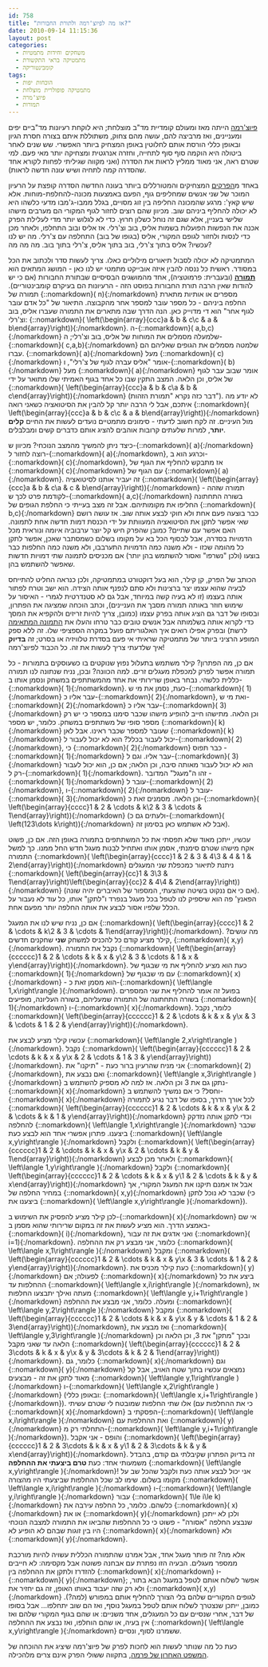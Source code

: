 ```yaml
---
id: 758
title: "אז מה לפיוצ'רמה ולתורת החבורות?"
date: 2010-09-14 11:15:36
layout: post
categories: 
  - משחקים וחידות מתמטיות
  - מתמטיקה בראי התקשורת
  - קומבינטוריקה
tags: 
  - הוכחות יפות
  - מתמטיקה פופולרית מוצלחת
  - פיוצ'מרה
  - תמורות
---
```

<a href="http://en.wikipedia.org/wiki/Futurama">פיוצ'רמה</a> הייתה מאז ומעולם קומדיית מד"ב מוצלחת; היא לוקחת רעיונות מד"ביים יפים ומעניינים, ואז מרביצה להם, עושה מהם צחוק, משתוללת איתם בצורה חסרת הגיון ובאופן כללי הורסת אותם לחלוטין באופן המצחיק ביותר האפשרי. שש שנים לאחר ביטולה היא הוקמה סוף סוף לתחייה, וחזרה אנרגטית ומצחיקה יותר מאי פעם. למי שטרם ראה, אני מאוד ממליץ לראות את הסדרה (ואני מקווה שגיליתי לפחות לקורא אחד שהסדרה קמה לתחיה ושיש עונה חדשה לראות).

באחד מ<a href="http://theinfosphere.org/The_Prisoner_of_Benda">הפרקים</a> המצחיקים והמטורללים ביותר בעונה החדשה הסדרה קופצת על הרעיון המוכר של שני אנשים שמחליפים גוף, הפעם באמצעות מכונה-להחלפת-מוחות. אלא שיש קאץ': מרגע שהמכונה החליפה בין זוג מסויים, בגלל ממבו-ג'מבו מדעי כלשהו היא לא יכולה להחליף ביניהם שוב. מכיוון שהם רוצים לחזור לגוף המקורי הם מערבים מישהו שלישי בעניין, אלא שגם זה נוחל כשלון חרוץ. כדי לא לגלוש יותר מדי לעלילת הפרק אכנה את הנפשות הפועלות בשמות אליס, בוב וצ'רלי. אז אליס ובוב התחלפו, ולאחר מכן כדי לנסות ולחזור לגופם המקורי, אליס (בגופו של בוב) התחלפה עם צ'רלי. מה יש לנו עכשיו? אליס בתוך צ'רלי, בוב בתוך אליס, צ'רלי בתוך בוב. מה מה מה?

המתמטיקה לא יכולה לסבול תיאורים מילוליים כאלו. צריך לעשות סדר ולכתוב את הכל במסודר. ראשית כל ננסה להבין איזה אובייקט מתמטי יש לנו כאן - המושג המתאים הוא <strong><a href="http://he.wikipedia.org/wiki/%D7%AA%D7%9E%D7%95%D7%A8%D7%94_%28%D7%9E%D7%AA%D7%9E%D7%98%D7%99%D7%A7%D7%94%29">תמורה</a></strong> (ובעברית: פרמוטציה), אחד מהמושגים הבסיסיים שבתורת החבורות (אם כי יש להודות שאין הרבה תורת החבורות בפוסט הזה - הרעיונות הם בעיקרם קומבינטוריים). תמורה של {::nomarkdown}\( n\){:/nomarkdown} מספרים או אותיות מתארת החלפה ביניהם - כל מספר עובר למספר אחר מהקבוצה. התיאור של "כל אדם עובר לגוף אחר" הוא די מדוייק כאן. הנה הדרך שבה מתארים את התמורה שעברו אליס, בוב וצ'רלי: {::nomarkdown}\( \left(\begin{array}{ccc}a &amp; b &amp; c\\c &amp; a &amp; b\end{array}\right)\){:/nomarkdown}. ה-{::nomarkdown}\( a,b,c\){:/nomarkdown} שלמעלה מסמלים את המוחות של אליס, בוב וצ'רלי; ה-{::nomarkdown}\( c,a,b\){:/nomarkdown} שלמטה מסמלים את הגופים שאליהם הם עברו. {::nomarkdown}\( a\){:/nomarkdown} מעל {::nomarkdown}\( c\){:/nomarkdown} אומר "אליס עברה לגוף של צ'רלי", ו-{::nomarkdown}\( b\){:/nomarkdown} מעל {::nomarkdown}\( a\){:/nomarkdown} אומר שבוב עבר לגוף של אליס, וכן הלאה. המצב התקין שבו כל אחד בגוף האמיתי שלו מתואר על ידי {::nomarkdown}\( \left(\begin{array}{ccc}a &amp; b &amp; c\\a &amp; b &amp; c\end{array}\right)\){:/nomarkdown} (דבר כזה נקרא "תמורת הזהות"). לא יודע מה איתכם, אבל לי הרבה יותר קל להבין את הסיטואציה כשאני רואה {::nomarkdown}\( \left(\begin{array}{ccc}a &amp; b &amp; c\\c &amp; a &amp; b\end{array}\right)\){:/nomarkdown} מול העיניים. זה לקח חשוב לדעתי - סימונים מתמטיים נועדים לעשות את החיים <strong>קלים יותר</strong>, למרות שלעתים קרובות אוהבים להציג אותם כדברים קשים ומבלבלים.

כיצד ניתן להמשיך מהמצב הנוכחי? מכיוון ש-{::nomarkdown}\( a\){:/nomarkdown} רוצה לחזור ל-{::nomarkdown}\( a\){:/nomarkdown}, וכרגע הוא ב-{::nomarkdown}\( c\){:/nomarkdown}, אז מתבקש להחליף את הגוף של {::nomarkdown}\( c\){:/nomarkdown} עם הגוף של {::nomarkdown}\( a\){:/nomarkdown}. זה יעביר אותנו לסיטואציה {::nomarkdown}\( \left(\begin{array}{ccc}a &amp; b &amp; c\\a &amp; c &amp; b\end{array}\right)\){:/nomarkdown} - תמורה שזהה לקודמת פרט לכך ש-{::nomarkdown}\( a,c\){:/nomarkdown} בשורה התחתונה החליפו את מקומותיהם. אבל זה מצב בעייתי כי החלפת הגופים של {::nomarkdown}\( b,c\){:/nomarkdown} כבר בוצעה פעם אחת ולא חוקי לבצע אותה שוב. אז עושה רושם שאי אפשר לתקן את הסיטואציה המעוותת על ידי הכנסת דמות חדשה אחת לתמונה. האם אפשר עם שתיים? כמובן שהפרק חיש קל יוצר ערבוביה איומה ונוראית מכל הדמויות בסדרה, אבל לבסוף הכל בא על מקומו בשלום כשמסתבר שאכן, אפשר לתקן כל מהומה שכזו - ולא משנה כמה הדמויות התערבבו, ולא משנה כמה החלפות כבר בוצעו (ולכן "נשרפו" ואסור להשתמש בהן יותר) אם מכניסים לתמונה שתי דמויות חדשות שאפשר להשתמש בהן.

הכותב של הפרק, קן קילר, הוא בעל דוקטורט במתמטיקה, ולכן כנראה החליט להתייחס לבעיה שהוא עצמו יצר ברצינות ולא סתם לנפנף אותה הצידה. הוא ישב וטרח לפתור אותה בעצמו (זו לא בעיה קשה במיוחד, אבל גם לא סטנדרטית לגמרי - האיסור על שימוש חוזר באותה תמורה מסבך את העניינים), וכתב הוכחה שמציגה את הפתרון, ובסופו של דבר גם הציג אותה בפרק עצמו (כמובן, צריך להיות זריזים ולהקפיא את המסך כדי לקרוא אותה בשלמותה אבל אנשים טובים כבר טרחו והעלו את <a href="http://pool.theinfosphere.org/images/4/4e/Prisoner_of_Benda_Theorem_on_Chalkboard.png">התמונה המתאימה</a> לרשת) ובפרק אפילו רואים איך האלגוריתם פועל במקרה הספציפי שלו. זה ללא ספק המופע הרציני ביותר של מתמטיקה שראיתי אי פעם בסדרת טלוויזיה או בסרט; זה <strong>בדיוק</strong> איך שלדעתי צריך לעשות את זה. כל הכבוד לפיוצ'רמה!

אם כן, מה הפתרון? קילר משתמש בתעלול נפוץ שנוקטים בו כשעוסקים בתמורות - כל תמורה אפשר לפרק למכפלת מעגלים זרים. למה הכוונה? ובכן, נניח שנתונה לנו תמורה כללית כלשהי. נבחר באופן שרירותי את אחד מהמשתתפים במשחק ונסמן אותו ב-{::nomarkdown}\( 1\){:/nomarkdown}. כעת, נסמן את מי ש-{::nomarkdown}\( 1\){:/nomarkdown} עבר אליו כ-{::nomarkdown}\( 2\){:/nomarkdown}, ואת מי ש-{::nomarkdown}\( 2\){:/nomarkdown} עבר אליו כ-{::nomarkdown}\( 3\){:/nomarkdown} וכן הלאה. מתישהו חייב להופיע מישהו שכבר סימנו במספר כי יש רק מספר סופי של משתתפים במשחק. כלומר, יש מספר {::nomarkdown}\( k\){:/nomarkdown} שעובר למספר שכבר ראינו. אבל לאן {::nomarkdown}\( k\){:/nomarkdown} יכול לעבור בכלל? הוא לא יכול לעבור ל-{::nomarkdown}\( 2\){:/nomarkdown}, כי {::nomarkdown}\( 2\){:/nomarkdown} כבר תפוס - {::nomarkdown}\( 1\){:/nomarkdown} עבר אליו. וגם ל-{::nomarkdown}\( 3\){:/nomarkdown} הוא לא יכול לעבור מאותה סיבה, וכן הלאה; אם כן, הוא יכול לעבור רק ל-{::nomarkdown}\( 1\){:/nomarkdown}. זהו ה"מעגל" המדובר - {::nomarkdown}\( 1\){:/nomarkdown} עובר ל-{::nomarkdown}\( 2\){:/nomarkdown}, ו-{::nomarkdown}\( 2\){:/nomarkdown} עובר ל-{::nomarkdown}\( 3\){:/nomarkdown} וכן הלאה. מסמנים זאת כ-{::nomarkdown}\( \left(\begin{array}{cccc}1 &amp; 2 &amp; \cdots &amp; k\\2 &amp; 3 &amp; \cdots &amp; 1\end{array}\right)\){:/nomarkdown} (ולעתים גם כ-{::nomarkdown}\( \left(123\dots k\right)\){:/nomarkdown} אבל לא אשתמש כאן בסימון זה).

עכשיו, ייתכן מאוד שלא תפסתי את כל המשתתפים בתמורה באופן הזה. אם כן, פשוט אקח מישהו שטרם סימנתי, אסמן אותו ואתחיל לבנות מעגל חדש החל ממנו. כך למשל התמורה {::nomarkdown}\( \left(\begin{array}{cccc}1 &amp; 2 &amp; 3 &amp; 4\\3 &amp; 4 &amp; 1 &amp; 2\end{array}\right)\){:/nomarkdown} ניתנת לתיאור כמכפלת שני המעגלים {::nomarkdown}\( \left(\begin{array}{cc}1 &amp; 3\\3 &amp; 1\end{array}\right)\left(\begin{array}{cc}2 &amp; 4\\4 &amp; 2\end{array}\right)\){:/nomarkdown} (אם כי אם ננקוט בשיטה שהצעתי, המספור של האיברים יהיה שונה). הפאנץ' פה הוא שיספיק לנו לטפל בכל מעגל בנפרד ו"לתקן" אותו, כל עוד לא נעבור על הכלל שלפיו אסור לבצע את אותה החלפה יותר מפעם אחת.

אם כן, נניח שיש לנו את המעגל {::nomarkdown}\( \left(\begin{array}{cccc}1 &amp; 2 &amp; \cdots &amp; k\\2 &amp; 3 &amp; \cdots &amp; 1\end{array}\right)\){:/nomarkdown}. מה עושים? קילר מציע קודם כל להכניס למשחק <strong>שני</strong> שחקנים חדשים, {::nomarkdown}\( x,y\){:/nomarkdown}. נקבל את התמורה {::nomarkdown}\( \left(\begin{array}{cccccc}1 &amp; 2 &amp; \cdots &amp; k &amp; x &amp; y\\2 &amp; 3 &amp; \cdots &amp; 1 &amp; x &amp; y\end{array}\right)\){:/nomarkdown}. כעת הוא מציע להחליף את מי שבגוף של {::nomarkdown}\( 1\){:/nomarkdown} עם מי שבגוף של {::nomarkdown}\( x\){:/nomarkdown} - הוא מסמן זאת כ-{::nomarkdown}\( \left\langle 1,x\right\rangle \){:/nomarkdown}. בפועל זה אומר להחליף את שני המספרים בשורה התחתונה של התמורה שמעליהם, בשורה העליונה, מופיעים {::nomarkdown}\( 1\){:/nomarkdown} ו-{::nomarkdown}\( x\){:/nomarkdown}. כלומר, נקבל {::nomarkdown}\( \left(\begin{array}{cccccc}1 &amp; 2 &amp; \cdots &amp; k &amp; x &amp; y\\x &amp; 3 &amp; \cdots &amp; 1 &amp; 2 &amp; y\end{array}\right)\){:/nomarkdown}.

עכשיו קילר מציע לבצע את {::nomarkdown}\( \left\langle 2,x\right\rangle \){:/nomarkdown}. נקבל {::nomarkdown}\( \left(\begin{array}{cccccc}1 &amp; 2 &amp; \cdots &amp; k &amp; x &amp; y\\x &amp; 2 &amp; \cdots &amp; 1 &amp; 3 &amp; y\end{array}\right)\){:/nomarkdown}. אני מניח שהרעיון ברור כעת - "תיקנו" את {::nomarkdown}\( 2\){:/nomarkdown}, ואם נבצע את {::nomarkdown}\( \left\langle x,3\right\rangle \){:/nomarkdown} נתקן גם את 3 וכן הלאה. אז למה לא מספיק להשתמש ב-{::nomarkdown}\( x\){:/nomarkdown} וחסל? כי אם נמשיך להשתמש ב-{::nomarkdown}\( x\){:/nomarkdown} לכל אורך הדרך, בסופו של דבר נגיע לתמורה {::nomarkdown}\( \left(\begin{array}{cccccc}1 &amp; 2 &amp; \cdots &amp; k &amp; x &amp; y\\x &amp; 2 &amp; \cdots &amp; k &amp; 1 &amp; y\end{array}\right)\){:/nomarkdown} וכדי לתקן אותה נזדקק להחלפה {::nomarkdown}\( \left\langle 1,x\right\rangle \){:/nomarkdown} שכבר ביצענו. פתרון אפשרי אחד הוא לבצע כעת {::nomarkdown}\( \left\langle x,y\right\rangle \){:/nomarkdown} ולקבל {::nomarkdown}\( \left(\begin{array}{cccccc}1 &amp; 2 &amp; \cdots &amp; k &amp; x &amp; y\\x &amp; 2 &amp; \cdots &amp; k &amp; y &amp; 1\end{array}\right)\){:/nomarkdown} ולאחר מכן לבצע {::nomarkdown}\( \left\langle 1,y\right\rangle \){:/nomarkdown} ולקבל {::nomarkdown}\( \left(\begin{array}{cccccc}1 &amp; 2 &amp; \cdots &amp; k &amp; x &amp; y\\1 &amp; 2 &amp; \cdots &amp; k &amp; y &amp; x\end{array}\right)\){:/nomarkdown} אבל אז אמנם תיקנו את המעגל המקורי, אך במחיר החלפה של {::nomarkdown}\( x,y\){:/nomarkdown} שכבר לא נוכל לתקן (כי ביצענו את {::nomarkdown}\( \left\langle x,y\right\rangle \){:/nomarkdown}).

לכן קילר מציע להפסיק את השימוש ב-{::nomarkdown}\( x\){:/nomarkdown} אי שם באמצע הדרך. הוא מציע לעשות את זה במקום שרירותי שהוא מסמן ב-{::nomarkdown}\( i\){:/nomarkdown}, ואני אדגים את זה עבור {::nomarkdown}\( i=1\){:/nomarkdown}. כלומר, אני מבצע רק את ההחלפה {::nomarkdown}\( \left\langle x,1\right\rangle \){:/nomarkdown} ומקבל {::nomarkdown}\( \left(\begin{array}{cccccc}1 &amp; 2 &amp; \cdots &amp; k &amp; x &amp; y\\x &amp; 3 &amp; \cdots &amp; 1 &amp; 2 &amp; y\end{array}\right)\){:/nomarkdown}. כעת קילר מכניס את {::nomarkdown}\( y\){:/nomarkdown} לפעולה; אם {::nomarkdown}\( x\){:/nomarkdown} ביצע את כל ההחלפות עד {::nomarkdown}\( \left\langle x,i\right\rangle \){:/nomarkdown}, אז מעתה ואילך יתבצעו החלפות {::nomarkdown}\( \left\langle y,i+1\right\rangle \){:/nomarkdown} ומעלה. כלומר, אני מבצע את ההחלפה {::nomarkdown}\( \left\langle y,2\right\rangle \){:/nomarkdown} ומקבל {::nomarkdown}\( \left(\begin{array}{cccccc}1 &amp; 2 &amp; \cdots &amp; k &amp; x &amp; y\\x &amp; y &amp; \cdots &amp; 1 &amp; 2 &amp; 3\end{array}\right)\){:/nomarkdown}, ואז מבצע את {::nomarkdown}\( \left\langle y,3\right\rangle \){:/nomarkdown} ובכך "מתקן" את 3, וכן הלאה וכן הלאה עד שאני מקבל {::nomarkdown}\( \left(\begin{array}{cccccc}1 &amp; 2 &amp; 3\cdots &amp; k &amp; x &amp; y\\x &amp; y &amp; 3\cdots &amp; k &amp; 2 &amp; 1\end{array}\right)\){:/nomarkdown}. כלומר, גם {::nomarkdown}\( x\){:/nomarkdown} וגם {::nomarkdown}\( y\){:/nomarkdown} נמצאים עכשיו בתוך שטח האויב, אבל קל מאוד לתקן את זה - מבצעים {::nomarkdown}\( \left\langle y,1\right\rangle \){:/nomarkdown} ו-{::nomarkdown}\( \left\langle x,2\right\rangle \){:/nomarkdown} (ובאופן כללי: {::nomarkdown}\( \left\langle x,i+1\right\rangle \){:/nomarkdown}). אלו שתי החלפות שמובטח לי שטרם עשיתי (כי את ההחלפות עם {::nomarkdown}\( x\){:/nomarkdown} הפסקתי ב-{::nomarkdown}\( \left\langle x,i\right\rangle \){:/nomarkdown} ואת ההחלפות עם {::nomarkdown}\( y\){:/nomarkdown} התחלתי רק מ-{::nomarkdown}\( \left\langle y,i+1\right\rangle \){:/nomarkdown}). והופס - אני אקבל {::nomarkdown}\( \left(\begin{array}{cccccc}1 &amp; 2 &amp; 3\cdots &amp; k &amp; x &amp; y\\1 &amp; 2 &amp; 3\cdots &amp; k &amp; y &amp; x\end{array}\right)\){:/nomarkdown}. זה בדיוק הפתרון שקיבלתי גם קודם, בהבדל משמעותי אחד: כעת <strong>טרם ביצעתי את ההחלפה</strong> {::nomarkdown}\( \left\langle x,y\right\rangle \){:/nomarkdown}! אני יכול לבצע אותה כעת ולקבל שהכל שב על מקומו בשלום. שימו לב שכל ההחלפות שביצעתי היו מהצורה {::nomarkdown}\( \left\langle x,i\right\rangle \){:/nomarkdown} ו-{::nomarkdown}\( \left\langle y,i\right\rangle \){:/nomarkdown} עבור {::nomarkdown}\( 1\le i\le k\){:/nomarkdown} כלשהם. כלומר, כל החלפה עירבה את {::nomarkdown}\( x\){:/nomarkdown} או את {::nomarkdown}\( y\){:/nomarkdown} ולכן לא ייתכן שנבצע החלפה "אסורה" - פשוט כי כל ההחלפות שהביאו את התמורה למצבה הנוכחי היו בין זוגות שבהם לא הופיע לא {::nomarkdown}\( x\){:/nomarkdown} ולא {::nomarkdown}\( y\){:/nomarkdown}.

אלא מה? זה פותר מעגל אחד, אבל אמרנו שהתמורה הכללית עשויה להיות מורכבת ממספר מעגלים. הבעיה הזו נפתרת עם אבחנה פשוטה אבל מקסימה: לא חייבים להזדרז ולתקן את ההחלפה בין {::nomarkdown}\( x\){:/nomarkdown} ו-{::nomarkdown}\( y\){:/nomarkdown}; אפשר לשלוח אותם לטפל במעגל הבא בתור, ולא רק שזה יעבוד באותו האופן, זה גם יחזיר את {::nomarkdown}\( x,y\){:/nomarkdown} לגופים המקוריים שלהם בלי הצורך להחליף אותם במפורש (למה?). כמובן, ייתכן שנצטרך לשלוח אותם לטפל במעגל נוסף, ואז הם שוב יתחלפו... אבל בסופו של דבר, אחרי שנסיים עם כל המעגלים, אחד משניים: או שהם בגוף המקורי שלהם ואז אין בעיה, או שהם הוחלפו, ואז נבצע את ההחלפה {::nomarkdown}\( \left\langle x,y\right\rangle \){:/nomarkdown} ששמרנו לסוף, ונסיים.

כעת כל מה שנותר לעשות הוא לחכות לפרק של פיוצ'רמה שיציג את ההוכחה של <a href="http://he.wikipedia.org/wiki/%D7%94%D7%9E%D7%A9%D7%A4%D7%98_%D7%94%D7%90%D7%97%D7%A8%D7%95%D7%9F_%D7%A9%D7%9C_%D7%A4%D7%A8%D7%9E%D7%94">המשפט האחרון של פרמה</a>, בתקווה ששולי הפרק אינם צרים מלהכילה.
